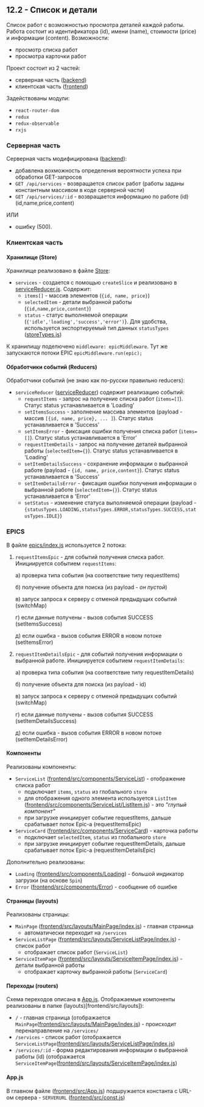 ## 12.2 - Список и детали

Список работ с возможностью просмотра деталей каждой работы.
Работа состоит из идентификатора (id), имени (name), стоимости (price) и информации (content).
Возможности:
* просмотр списка работ
* просмотра карточки работ

Проект состоит из 2 частей:
* серверная часть ([backend](backend))
* клиентская часть ([frontend](frontend))

Задействованы модули:
* `react-router-dom`
* `redux`
* `redux-observable`
* `rxjs`


### Серверная часть
Серверная часть модифицирована ([backend](backend/server.js)):
* добавлена вохможность определения вероятности успеха при обработки GET-запросов
* `GET /api/services` - возвращается список работ (работы заданы константным массивом в коде серверной части)
* `GET /api/services/:id` - возвращается информацию по работе (id) (id,name,price,content)

ИЛИ

* ошибку (500).


### Клиентская часть

#### Хранилище (Store)
Хранилище реализовано в файле [Store](frontend/src/store/index.js):
* `services` - создается с помощью `createSlice` и реализовано в [serviceReducer.js](frontend/src/store/serviceReducer.js). Содержит:
  * `items[]` - массив элементов (`{id, name, price}`)
  * `selectedItem` - детали выбранной работы (`{id,name,price,content}`)
  * `status` - статус выполняемой операции (`{'idle','loading','success','error')`}. Для удобства, используется экспортируемый тип данных `statusTypes` ([storeTypes.js](frontend/src/store/storeTypes.js))

К хранилищу поделючено `middleware: epicMiddleware`.
Тут же запускаются потоки EPIC
`epicMiddleware.run(epic);`

#### Обработчики событий (Reducers)
Обработчики событий (не знаю как по-русски правильно reducers):
* `serviceReducer` ([serviceReducer](frontend/src/store/serviceReducer.js)) содержит реализацию событий:
  * `requestItems` - запрос на получение списка работ (`items=[]`). Статус status устанавливается в 'Loading'
  * `setItemsSuccess` - заполнение массива элементов (payload - массив `[{id, name, price}, ... ]`). Статус status устанавливается в 'Success'
  * `setItemsError` - фиксация ошибки получения списка работ (`items=[]`). Статус status устанавливается в 'Error'
  * `requestItemDetails` - запрос на получение деталей выбранной работы (`selectedItem={}`). Статус status устанавливается в 'Loading'
  * `setItemDetailsSuccess` - сохранение информации о выбранной работе (payload - `{id, name, price,content}`). Статус status устанавливается в 'Success'
  * `setItemDetailsError` - фиксация ошибки получения информации о выбранной работе (`selectedItem={}`). Статус status устанавливается в 'Error'
  * `setStatus` - изменение статуса выполняемой операции  (payload - `{statusTypes.LOADING,statusTypes.ERROR,statusTypes.SUCCESS,statusTypes.IDLE}`)

### EPICS
В файле [epics/index.js](frontend/src/epics/index.js) используется 2 потока:
1. `requestItemsEpic` - для событий получения списка работ. Инициируется событием `requestItems`:
   
   а) проверка типа события (на соответствие типу requestItems)
   
   б) получение объекта для поиска (из payload - _он пустой_)

   в) запуск запроса к серверу с отменой предыдущих событий (switchMap)
   
   г) если данные получены - вызов события SUCCESS (setItemsSuccess)
   
   д) если ошибка - вызов события ERROR в новом потоке (setItemsError)

2. `requestItemDetailsEpic` - для событий получения информации о выбранной работе. Инициируется событием `requestItemDetails`:
   
   а) проверка типа события (на соответствие типу requestItemDetails)
   
   б) получение объекта для поиска (из payload - id)

   в) запуск запроса к серверу с отменой предыдущих событий (switchMap)
   
   г) если данные получены - вызов события SUCCESS (setItemDetailsSuccess)
   
   д) если ошибка - вызов события ERROR в новом потоке (setItemDetailsError)

 
 
#### Компоненты
Реализованы компоненты:
* `ServiceList` ([frontend/src/components/ServiceList](frontend/src/components/ServiceList/index.js)) - отображение списка работ
  * подключает  `items`, `status` из глобального `store`
  * для отображения одного элемента используется `ListItem` ([frontend/src/components/ServiceList/ListItem.js](frontend/src/components/ServiceList/ListItem.js)) - это _"глупый компонент"_
  * при загрузке инициирует событие requestItems, дальше срабатывает поток Epic-а (requestItemsEpic)
* `ServiceCard` ([frontend/src/components/ServiceCard](frontend/src/components/ServiceCard/index.js)) - карточка работы
  * подключает  `selectedItem`, `status` из глобального `store`
  * при загрузке инициирует событие requestItemDetails, дальше срабатывает поток Epic-а (requestItemDetailsEpic)
  
Дополнительно реализованы:
* `Loading` ([frontend/src/components/Loading](frontend/src/components/Loading/index.js)) - большой индикатор загрузки (на основе `Spin`)
* `Error` ([frontend/src/components/Error](frontend/src/components/Error/index.js)) - сообщение об ошибке

#### Страницы (layouts)
Реализованы страницы:
* `MainPage` ([frontend/src/layouts/MainPage/index.js](frontend/src/layouts/MainPage/index.js)) - главная страница
  * автоматически переходит на `/services`
* `ServiceListPage` ([frontend/src/layouts/ServiceListPage/index.js](frontend/src/layouts/ServiceListPage/index.js)) - список работ
  * отображает список работ (`ServiceList`)
* `ServiceItemPage` ([frontend/src/layouts/ServiceItemPage/index.js](frontend/src/layouts/ServiceItemPage/index.js)) - детали выбранной работы
  * отображает карточку выбранной работы (`ServiceCard`)


#### Переходы (routers)
Схема переходов описана в [App.js](frontend/src/App.js). Отображаемые компоненты реализованы в папке (layouts)[frontend/src/layouts]):
* `/` - главная страница (отображается `MainPage`([frontend/src/layouts/MainPage/index.js](frontend/src/layouts/MainPage/index.js)) - происходит перенаправление на `/services/`
* `/services` - список работ (отображается `ServiceListPage`([frontend/src/layouts/ServiceListPage/index.js](frontend/src/layouts/ServiceListPage/index.js)) 
* `/services/:id` - форма редактирования информации о выбранной работы (id) (отображается `ServiceItemPage`([frontend/src/layouts/ServiceItemPage/index.js](frontend/src/layouts/ServiceItemPage/index.js)) 

 
 #### App.js
 В главном файле ([frontend/src/App.js](frontend/src/App.js)) подшружается константа с URL-ом сервера - `SERVERURL` ([frontend/src/const.js](frontend/src/const.js))


